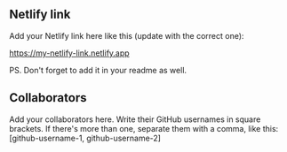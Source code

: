 ## Netlify link
Add your Netlify link here like this (update with the correct one):

https://my-netlify-link.netlify.app

PS. Don't forget to add it in your readme as well.

## Collaborators
Add your collaborators here. Write their GitHub usernames in square brackets. If there's more than one, separate them with a comma, like this:
[github-username-1, github-username-2]
